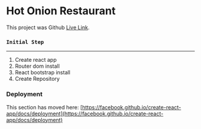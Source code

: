 # Hot Onion Restaurant

This project was Github [Live Link](https://github.com/facebook/create-react-app).

### `Initial Step`
---
1. Create react app
2. Router dom install
3. React bootstrap install
4. Create Repository



### Deployment

This section has moved here: [https://facebook.github.io/create-react-app/docs/deployment](https://facebook.github.io/create-react-app/docs/deployment)

